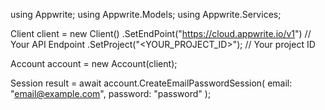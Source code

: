using Appwrite;
using Appwrite.Models;
using Appwrite.Services;

Client client = new Client()
    .SetEndPoint("https://cloud.appwrite.io/v1") // Your API Endpoint
    .SetProject("&lt;YOUR_PROJECT_ID&gt;"); // Your project ID

Account account = new Account(client);

Session result = await account.CreateEmailPasswordSession(
    email: "email@example.com",
    password: "password"
);